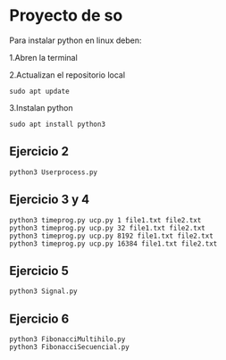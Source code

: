 # Proyecto de so
Para instalar python en linux deben:

1.Abren la terminal

2.Actualizan el repositorio local 
```
sudo apt update
```
3.Instalan python
```
sudo apt install python3
```

## Ejercicio 2
```
python3 Userprocess.py
```
## Ejercicio 3 y 4
```
python3 timeprog.py ucp.py 1 file1.txt file2.txt
python3 timeprog.py ucp.py 32 file1.txt file2.txt
python3 timeprog.py ucp.py 8192 file1.txt file2.txt
python3 timeprog.py ucp.py 16384 file1.txt file2.txt
```
## Ejercicio 5
```
python3 Signal.py
```
## Ejercicio 6
```
python3 FibonacciMultihilo.py
python3 FibonacciSecuencial.py
```
